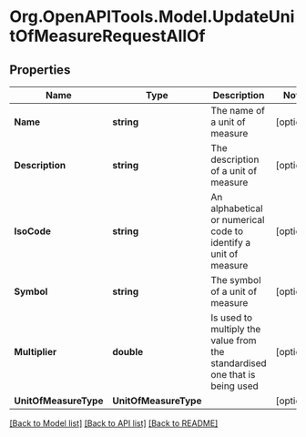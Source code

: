 
# Org.OpenAPITools.Model.UpdateUnitOfMeasureRequestAllOf

## Properties

Name | Type | Description | Notes
------------ | ------------- | ------------- | -------------
**Name** | **string** | The name of a unit of measure | [optional] 
**Description** | **string** | The description of a unit of measure | [optional] 
**IsoCode** | **string** | An alphabetical or numerical code to identify a unit of measure | [optional] 
**Symbol** | **string** | The symbol of a unit of measure | [optional] 
**Multiplier** | **double** | Is used to multiply the value from the standardised one that is being used | [optional] 
**UnitOfMeasureType** | **UnitOfMeasureType** |  | [optional] 

[[Back to Model list]](../README.md#documentation-for-models)
[[Back to API list]](../README.md#documentation-for-api-endpoints)
[[Back to README]](../README.md)

